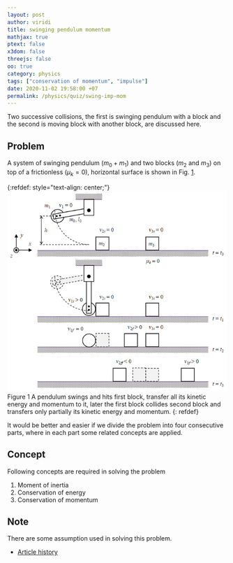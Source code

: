 ```yaml
---
layout: post
author: viridi
title: swinging pendulum momentum
mathjax: true
ptext: false
x3dom: false
threejs: false
oo: true
category: physics
tags: ["conservation of momentum", "impulse"]
date: 2020-11-02 19:58:00 +07
permalink: /physics/quiz/swing-imp-mom
---
```

Two successive collisions, the first is swinging pendulum with a block and the second is moving block with another block, are discussed here.


## Problem
A system of swinging pendulum ($m_0 + m_1$) and two blocks ($m_2$ and $m_3$) on top of a frictionless ($\mu_k = 0$), horizontal surface is shown in Fig. <a href="#fig:sim-system">1</a>.

{:refdef: style="text-align: center;"}
![swingin pendulum colliding a block](/assets/img/phys/swing-impuls-momentum.png)
<br />
Figure <a name="fig:sim-system">1</a> A pendulum swings and hits first block, transfer all its kinetic energy and momentum to it, later the first block collides second block and transfers only partially its kinetic energy and momentum.
{: refdef}

It would be better and easier if we divide the problem into four consecutive parts, where in each part some related concepts are applied.


## Concept
Following concepts are required in solving the problem
1. Moment of inertia
2. Conservation of energy
3. Conservation of momentum


## Note
There are some assumption used in solving this problem.

+ [Article history](https://github.com/butiran/butiran.github.io/commits/master/_posts/phys/quiz/2020-11-02-swing-imp-mom.md)
